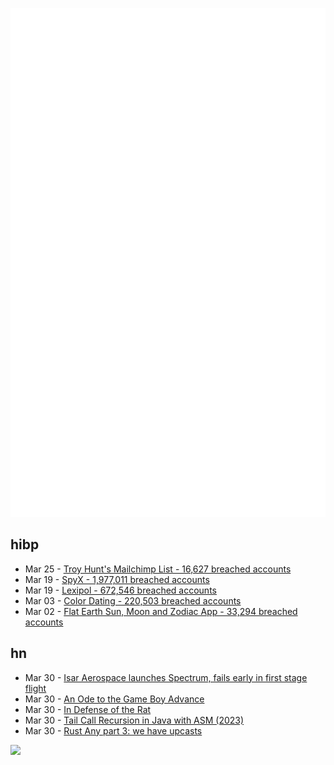 ![Metrics](https://raw.githubusercontent.com/phixion/phixion/master/metrics.svg)

## hibp

<!--
for https://github.com/phixion/phixion/blob/main/.github/workflows/feeds.yml
-->
<!--START_SECTION:haveibeenpwnd-->
- Mar 25 - [Troy Hunt's Mailchimp List - 16,627 breached accounts](https://haveibeenpwned.com/PwnedWebsites#TroyHuntMailchimpList)
- Mar 19 - [SpyX - 1,977,011 breached accounts](https://haveibeenpwned.com/PwnedWebsites#SpyX)
- Mar 19 - [Lexipol - 672,546 breached accounts](https://haveibeenpwned.com/PwnedWebsites#Lexipol)
- Mar 03 - [Color Dating - 220,503 breached accounts](https://haveibeenpwned.com/PwnedWebsites#ColorDating)
- Mar 02 - [Flat Earth Sun, Moon and Zodiac App - 33,294 breached accounts](https://haveibeenpwned.com/PwnedWebsites#FlatEarthDave)
<!--END_SECTION:haveibeenpwnd-->

## hn

<!--
for https://github.com/phixion/phixion/blob/main/.github/workflows/feeds.yml
-->
<!--START_SECTION:hn-->
- Mar 30 - [Isar Aerospace launches Spectrum, fails early in first stage flight](https://www.nasaspaceflight.com/2025/03/isar-first-launch/)
- Mar 30 - [An Ode to the Game Boy Advance](https://brainbaking.com/post/2025/03/an-ode-to-the-game-boy-advance/)
- Mar 30 - [In Defense of the Rat](https://hakaimagazine.com/features/in-defense-of-the-rat/)
- Mar 30 - [Tail Call Recursion in Java with ASM (2023)](https://unlinkedlist.org/2023/03/19/tail-call-recursion-in-java-with-asm/)
- Mar 30 - [Rust Any part 3: we have upcasts](https://lucumr.pocoo.org/2025/3/27/any-upcast/)
<!--END_SECTION:hn-->

<!--
for https://yhype.me
-->
![](https://hit.yhype.me/github/profile?user_id=13013670)
